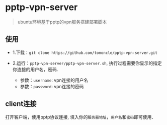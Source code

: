 # pptp-vpn-server
> ubuntu环境基于pptp的vpn服务搭建部署脚本


## 使用
* 1.下载：`git clone https://github.com/tomoncle/pptp-vpn-server.git`

* 2.运行：`pptp-vpn-server/pptp-vpn-server.sh`, 执行过程需要你显示的指定你连接的用户名，密码.
   * 参数：`username`: vpn连接的用户名
   * 参数：`password`: vpn连接的密码

## client连接
打开客户端，使用pptp协议连接, 填入你的`服务器地址`，`用户名`和`密码`即可使用．
